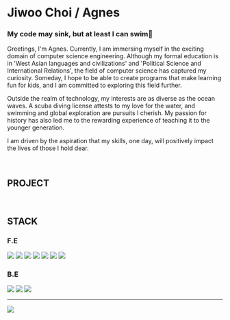 # Jiwoo Choi  /  Agnes
### My code may sink, but at least I can swim🤿

Greetings, I'm Agnes. Currently, I am immersing myself in the exciting domain of computer science engineering. Although my formal education is in 'West Asian languages and civilizations' and 'Political Science and International Relations', the field of computer science has captured my curiosity. Someday, I hope to be able to create programs that make learning fun for kids, and I am committed to exploring this field further.

Outside the realm of technology, my interests are as diverse as the ocean waves. A scuba diving license attests to my love for the water, and swimming and global exploration are pursuits I cherish. My passion for history has also led me to the rewarding experience of teaching it to the younger generation.

I am driven by the aspiration that my skills, one day, will positively impact the lives of those I hold dear.

</br>

## PROJECT


</br>

## STACK
### F.E
<div align=left>
  <img src="https://img.shields.io/badge/Javascript-F7DF1E?style=flat&logo=Javascript&logoColor=white" />
  <img src="https://img.shields.io/badge/Typescript-007acc?style=flat&logo=Typescript&logoColor=white" />
  <img src="https://img.shields.io/badge/React-61DAFB?style=flat&logo=React&logoColor=white" />
  <img src="https://img.shields.io/badge/Tailwind-06B6D4?style=flat&logo=Tailwindcss&logoColor=white" />
  <img src="https://img.shields.io/badge/React Toolkit-764ABC?style=flat&logo=Redux&logoColor=white" />
  <img src="https://img.shields.io/badge/Html5-E34F26?style=flat&logo=Html5&logoColor=white" />
  <img src="https://img.shields.io/badge/Css3-1572B6?style=flat&logo=Css3o&logoColor=white" />
</div>

### B.E
<div align=left>
  <img src="https://img.shields.io/badge/Python-3776AB?style=flat&logo=Python&logoColor=white" />
  <img src="https://img.shields.io/badge/Django-092E20?style=flat&logo=Django&logoColor=white" />
  <img src="https://img.shields.io/badge/Mysql-4479A1?style=flat&logo=Mysql&logoColor=white" />
</div>



---
<img src="https://github-readme-stats.vercel.app/api/top-langs/?username=agnes0304&layout=compact">

